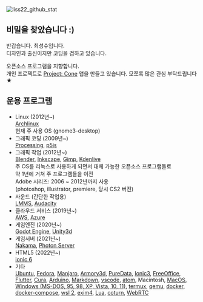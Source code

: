 ![liss22_github_stat](https://github-readme-stats.vercel.app/api?username=is2you2&hide=issues,contribs&show_icons=true&count_private=true&theme=tokyonight)

## 비밀을 찾았습니다 :)

반갑습니다. 최성수입니다.  
디자인과 출신이지만 코딩을 겸하고 있습니다.

오픈소스 프로그램을 지향합니다.  
개인 프로젝트로 [Project: Cone](https://is2you2.github.io/pjcone_pwa/) 앱을 만들고 있습니다. 모쪼록 많은 관심 부탁드립니다★

## 운용 프로그램
- Linux (2012년~)  
[Archlinux](https://archlinux.org/)  
현재 주 사용 OS (gnome3-desktop)
- 그래픽 코딩 (2009년~)  
[Processing](https://processing.org/),
[p5js](https://p5js.org/)  
- 그래픽 작업 (2012년~)  
[Blender](https://www.blender.org/),
[Inkscape](https://inkscape.org/),
[Gimp](https://www.gimp.org/),
[Kdenlive](https://kdenlive.org/)  
주 OS를 리눅스로 사용하게 되면서 대체 가능한 오픈소스 프로그램들로  
약 1년에 거쳐 주 프로그램들을 이전  
Adobe 시리즈: 2006 ~ 2012년까지 사용  
(photoshop, illustrator, premiere, 당시 CS2 버전)
- 사운드 (간단한 작업용)  
[LMMS](https://lmms.io/),
[Audacity](https://www.audacityteam.org/)
- 클라우드 서비스 (2019년~)  
[AWS](https://aws.amazon.com/),
[Azure](https://azure.microsoft.com/ko-kr/)
- 게임엔진 (2020년~)  
[Godot Engine](https://godotengine.org/),
[Unity3d](https://unity.com/)  
- 게임서버 (2021년~)  
[Nakama](https://heroiclabs.com/),
[Photon Server](https://www.photonengine.com/en/server)  
- HTML5 (2022년~)  
[ionic 6](https://ionicframework.com/)  
- 기타  
[Ubuntu](https://ubuntu.com/),
[Fedora](https://getfedora.org/),
[Manjaro](https://manjaro.org/),
[Armory3d](https://armory3d.org/),
[PureData](https://puredata.info/),
[Ionic3](https://ionicframework.com/),
[FreeOffice](https://www.softmaker.com/),
[Flutter](https://flutter.io/),
[Cura](https://ultimaker.com/software/ultimaker-cura),
[Arduino](https://www.arduino.cc/),
[Markdown](https://www.markdownguide.org/),
[vscode](https://code.visualstudio.com/),
[atom](https://atom.io/),
Macintosh,
[MacOS](https://www.apple.com/macos),
[Windows (MS-DOS, 95, 98, XP, Vista, 10, 11)](https://www.microsoft.com/ko-kr/software-download/windows10),
[termux](https://termux.com/),
[qemu](https://www.qemu.org/),
[docker, docker-compose](https://www.docker.com/),
[wsl 2](https://docs.microsoft.com/en-us/windows/wsl/install),
[exim4](https://www.exim.org/),
[Lua](http://www.lua.org/),
[coturn](https://github.com/coturn/coturn),
[WebRTC](https://webrtc.org/)